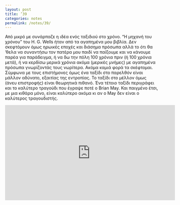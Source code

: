 ```yaml
---
layout: post
title: ’39
categories: notes
permalink: /notes/39/
---
```


Από μικρό με συνάρπαζε η ιδέα ενός ταξιδιού στο χρόνο. “Η μηχανή του χρόνου” του H. G. Wells ήταν από τα αγαπημένα μου βιβλία. Δεν σκεφτόμουν όμως ηρωικές εποχές και διάσημα πρόσωπα αλλά το ότι θα ’θελα να συναντήσω τον πατέρα μου παιδί να παίξουμε και να κάνουμε παρέα για παράδειγμα, ή να δω την πόλη 100 χρόνια πριν (ή 100 χρόνια μετά), ή να κερδίσω μερικά χρόνια ακόμα (μερικές μνήμες) με αγαπημένα πρόσωπα γνωρίζοντάς τους νωρίτερα. Ακόμα καμιά φορά τα σκέφτομαι. Σύμφωνα με τους επιστήμονες όμως ένα ταξίδι στο παρελθόν είναι μάλλον αδύνατο, εξαιτίας της εντροπίας. Το ταξίδι στο μέλλον όμως (άνευ επιστροφής) είναι θεωρητικά πιθανό. Ένα τέτοιο ταξίδι περιγράφει και το καλύτερο τραγούδι που έγραψε ποτέ o Brian May. Και παιγμένο έτσι, με μια κιθάρα μόνο, είναι καλύτερο ακόμα κι αν ο May δεν είναι ο καλύτερος τραγουδιστής.

<div class="youtube-embed-container">
	<iframe width="560" height="315" src="https://www.youtube.com/embed/2y3PGJGejxA" title="YouTube video player" frameborder="0" allow="accelerometer; autoplay; clipboard-write; encrypted-media; gyroscope; picture-in-picture" allowfullscreen></iframe>
</div>